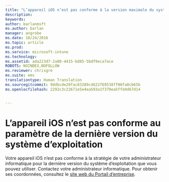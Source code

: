 ```yaml
---
title: "L’appareil iOS n’est pas conforme à la version maximale du système d’exploitation | Microsoft Intune"
description: 
keywords: 
author: barlanmsft
ms.author: barlan
manager: angrobe
ms.date: 10/24/2016
ms.topic: article
ms.prod: 
ms.service: microsoft-intune
ms.technology: 
ms.assetid: ada223d7-2a80-4415-bd85-5bdf9eca7ace
ROBOTS: NOINDEX,NOFOLLOW
ms.reviewer: chrisgre
ms.suite: ems
translationtype: Human Translation
ms.sourcegitcommit: 9ddbcde20fac83289c4622f69538ff00fa0cb65b
ms.openlocfilehash: 2292c3c22671e5e4ea593a1f379ea5ffd4d67d14


---
```



# <a name="ios-device-doesnt-comply-with-the-setting-for-the-latest-operating-system-version"></a>L’appareil iOS n’est pas conforme au paramètre de la dernière version du système d’exploitation

Votre appareil iOS n’est pas conforme à la stratégie de votre administrateur informatique pour la dernière version du système d’exploitation que vous pouvez utiliser. Contactez votre administrateur informatique. Pour obtenir ses coordonnées, consultez le [site web du Portail d’entreprise](http://portal.manage.microsoft.com).



<!--HONumber=Nov16_HO1-->


